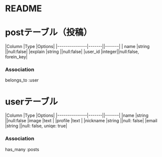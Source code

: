 # README

# postテーブル（投稿）
|Column         |Type   |Options|
|---------------|-------||-------|
| name          |string ||null:false|
|explain        |string ||null:false|
|user_id        |integer||null:false, forein_key|
### Association
belongs_to :user

# userテーブル
|Column         |Type   |Options|
|---------------|-------||-------|
|name           |string ||null:false
|image          |text   |
|profile        |text   |
|nickname       |string ||null: false|
|email          |string ||null: false, uniqe: true|
### Association
has_many :posts



